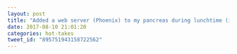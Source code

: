 ```yaml
---
layout: post
title: "Added a web server (Phoenix) to my pancreas during lunchtime (in under an hour). #myelixirstatus #nervesproject #t1d"
date: 2017-08-10 21:01:20
categories: hot-takes
tweet_id: "895751943158722562"
---
```



<!-- Original tweet: https://twitter.com/i/status/895751943158722562 -->